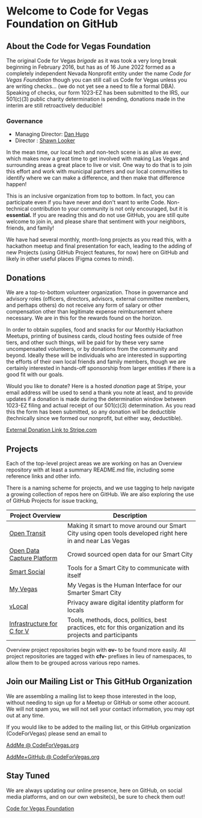<!--
 Copyright (C) 2022 Code for Vegas Foundation
 
 This file is part of github.
 
 github is free software: you can redistribute it and/or modify
 it under the terms of the GNU General Public License as published by
 the Free Software Foundation, either version 3 of the License, or
 (at your option) any later version.
 
 github is distributed in the hope that it will be useful,
 but WITHOUT ANY WARRANTY; without even the implied warranty of
 MERCHANTABILITY or FITNESS FOR A PARTICULAR PURPOSE.  See the
 GNU General Public License for more details.
 
 You should have received a copy of the GNU General Public License
 along with github.  If not, see <http://www.gnu.org/licenses/>.
-->

# Welcome to Code for Vegas Foundation on GitHub

## About the Code for Vegas Foundation

The original Code for Vegas *brigade* as it was took a very long break beginning in February 2016, but has as of 16 June 2022 formed as a completely independent Nevada Nonprofit entity under the name *Code for Vegas Foundation* though you can still call us Code for Vegas unless you are writing checks… (we do not yet see a need to file a formal DBA). Speaking of checks, our form 1023-EZ has been submitted to the IRS, our 501(c)(3) public charity determination is pending, donations made in the interim are still retroactively deducible!

### Governance

* Managing Director: [Dan Hugo](https://github.com/DanHugoDanHugo)
* Director : [Shawn Looker](https://github.com/slooker)

In the mean time, our local tech and non-tech scene is as alive as ever, which makes now a great time to get involved with making Las Vegas and surrounding areas a great place to live or visit. One way to do that is to join this effort and work with municipal partners and our local communities to identify where we can make a difference, and then make that difference happen!

This is an inclusive organization from top to bottom. In fact, you can participate even if you have never and don't want to write Code. Non-technical contribution to your community is not only encouraged, but it is **essential.** If you are reading this and do not use GitHub, you are still quite welcome to join in, and please share that sentiment with your neighbors, friends, and family!

We have had several monthly, month-long projects as you read this, with a hackathon meetup and final presentation for each, leading to the adding of new Projects (using GitHub Project features, for now) here on GitHub and likely in other useful places (Figma comes to mind).

## Donations

We are a top-to-bottom volunteer organization. Those in governance and advisory roles (officers, directors, advisors, external committee members, and perhaps others) do not receive any form of salary or other compensation other than legitimate expense reimbursement where necessary. We are in this for the rewards found on the horizon.

In order to obtain supplies, food and snacks for our Monthly Hackathon Meetups, printing of business cards, cloud hosting fees outside of free tiers, and other such things, will be paid for by these very same uncompensated volunteers, or by donations from the community and beyond. Ideally these will be individuals who are interested in supporting the efforts of their own local friends and family members, though we are certainly interested in hands-off sponsorship from larger entities if there is a good fit with our goals.

Would you like to donate? Here is a hosted *donation* page at Stripe, your email address will be used to send a thank you note at least, and to provide updates if a donation is made during the determination window between 1023-EZ filing and actual receipt of our 501(c)(3) determination. As you read this the form has been submitted, so any donation will be deductible (technically since we formed our nonprofit, but either way, deductible).

[External Donation Link to Stripe.com](https://donate.stripe.com/5kA7sX79naDF6Ri4gg)

## Projects

Each of the top-level project areas we are working on has an Overview repository with at least a summary README.md file, including some reference links and other info.

There is a naming scheme for projects, and we use tagging to help navigate a growing collection of repos here on GitHub. We are also exploring the use of GitHub Projects for issue tracking,

|Project Overview                                                                            | Description                                                                                                 |
|--------------------------------------------------------------------------------------------|-------------------------------------------------------------------------------------------------------------|
|[Open Transit](https://github.com/CodeForVegas/ov-open-transit)                             | Making it smart to move around our Smart City using open tools developed right here in and near Las Vegas   |
|[Open Data Capture Platform](https://github.com/CodeForVegas/ov-open-data-capture-platform) | Crowd sourced open data for our Smart City                                                                  |
|[Smart Social](https://github.com/CodeForVegas/ov-smart-social)                             | Tools for a Smart City to communicate with itself                                                           |
|[My Vegas](https://github.com/CodeForVegas/ov-my-vegas)                                     | My Vegas is the Human Interface for our Smarter Smart City                                                  |
|[vLocal](https://github.com/CodeForVegas/ov-vlocal)                                         | Privacy aware digital identity platform for locals                                                          |
|[Infrastructure for C for V](https://github.com/CodeForVegas/ov-infrastructure-for-cforv)   | Tools, methods, docs, politics, best practices, etc for this organization and its projects and participants |

Overview project repositories begin with **ov-** to be found more easily. All project repositories are tagged with **cfv-** prefixes in lieu of namespaces, to allow them to be grouped across various repo names.

## Join our Mailing List or This GitHub Organization

We are assembling a mailing list to keep those interested in the loop, without needing to sign up for a Meetup or GitHub or some other account. We will not spam you, we will not sell your contact information, you may opt out at any time.

If you would like to be added to the mailing list, or this GitHub organization (CodeForVegas) please send an email to

[AddMe @ CodeForVegas.org](mailto:addme@codeforvegas.org)

[AddMe+GitHub @ CodeForVegas.org](mailto:addme+github@codeforvegas.org)

## Stay Tuned

We are always updating our online presence, here on GitHub, on social media platforms, and on our own website(s), be sure to check them out!

[Code for Vegas Foundation](https://codeforvegas.org)
